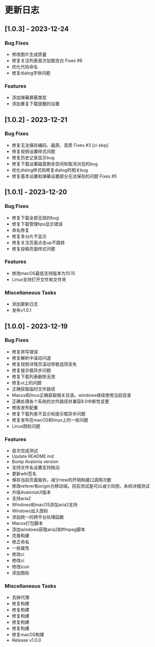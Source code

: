 # 更新日志

## [1.0.3] - 2023-12-24

### Bug Fixes

- 修改图片生成质量
- 修复关注列表首次加载空白 Fixes #8
- 优化代码命名
- 修复dialog字体问题

### Features

- 添加弹幕屏蔽类型
- 添加重复下载提醒的设置

## [1.0.2] - 2023-12-21

### Bug Fixes

- 修复无法保存编码、画质、音质 Fixes #3  [ci skip]
- 修复视频设置样式问题
- 修复历史记录显示bug
- 修复下载设置磁盘剩余空间和取消浏览的bug
- 优化dialog样式和修复dialog的相关bug
- 修复基本设置和弹幕设置部分无法保存的问题 Fixes #5

## [1.0.1] - 2023-12-20

### Bug Fixes

- 修复下载全部无效的bug
- 修复下载管理tips显示错误
- 命名修复
- 修复多分片不显示
- 修复关注页面点击up不跳转
- 修复投稿页面样式问题

### Features

- 修改macOS最低支持版本为10.15
- Linux支持打开文件和文件夹

### Miscellaneous Tasks

- 添加更新日志
- 发布v1.0.1

## [1.0.0] - 2023-12-19

### Bug Fixes

- 修复拼写错误
- 修复解析中滚动闪退
- 修复视频详情页滚动导致选项丢失
- 修复提示框异步问题
- 修复下载列表删除无效
- 修复ui上的问题
- 正确获取临时文件路径
- Macos和linux正确获取相关目录。windows继续使用当前目录
- 正确处理各个系统的文件路径并兼容8.0中断性变更
- 修改发布配置
- 修复下载列表不显示和提示框异步问题
- 修复发布在macOS和linux上的一些问题
- Linux图标问题

### Features

- 首次完成测试
- Update README.md
- Bump Avalonia version
- 支持文件名设置支持拖动
- 更新wbi签名
- 保存当前页面服务，减少new的开销和接口调用次数
- 修改referer和origin为移动端，目前测试是可以减少风控。未经详细测试
- 升级AvaloniaUI版本
- 支持aria2
- Windows和macOS添加aria2支持
- Windows加入图标
- 添加统一的跨平台处理函数
- Macos打包脚本
- 添加windows获取aria2和ffmpeg脚本
- 完善构建
- 修正命名
- 一些属性
- 修改ci
- 修改ci
- 修改icon
- 添加图标

### Miscellaneous Tasks

- 去掉代理
- 修复构建
- 修复构建
- 修复构建
- 修复构建
- 修复构建
- 修复macOS构建
- Release v1.0.0

<!-- generated by git-cliff -->
